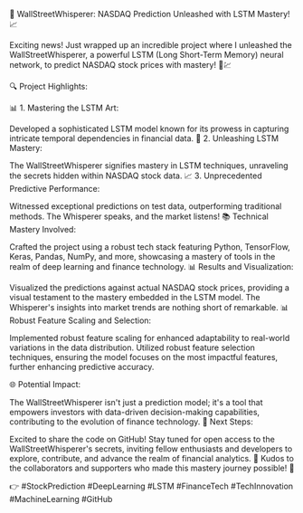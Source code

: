 🚀 WallStreetWhisperer: NASDAQ Prediction Unleashed with LSTM Mastery! 📈

Exciting news! Just wrapped up an incredible project where I unleashed the WallStreetWhisperer, a powerful LSTM (Long Short-Term Memory) neural network, to predict NASDAQ stock prices with mastery! 🤖💹

🔍 Project Highlights:

📊 1. Mastering the LSTM Art:

Developed a sophisticated LSTM model known for its prowess in capturing intricate temporal dependencies in financial data.
🔄 2. Unleashing LSTM Mastery:

The WallStreetWhisperer signifies mastery in LSTM techniques, unraveling the secrets hidden within NASDAQ stock data.
📈 3. Unprecedented Predictive Performance:

Witnessed exceptional predictions on test data, outperforming traditional methods. The Whisperer speaks, and the market listens!
📚 Technical Mastery Involved:

Crafted the project using a robust tech stack featuring Python, TensorFlow, Keras, Pandas, NumPy, and more, showcasing a mastery of tools in the realm of deep learning and finance technology.
📊 Results and Visualization:

Visualized the predictions against actual NASDAQ stock prices, providing a visual testament to the mastery embedded in the LSTM model. The Whisperer's insights into market trends are nothing short of remarkable.
📊 Robust Feature Scaling and Selection:

Implemented robust feature scaling for enhanced adaptability to real-world variations in the data distribution.
Utilized robust feature selection techniques, ensuring the model focuses on the most impactful features, further enhancing predictive accuracy.

🌐 Potential Impact:

The WallStreetWhisperer isn't just a prediction model; it's a tool that empowers investors with data-driven decision-making capabilities, contributing to the evolution of finance technology.
📢 Next Steps:

Excited to share the code on GitHub! Stay tuned for open access to the WallStreetWhisperer's secrets, inviting fellow enthusiasts and developers to explore, contribute, and advance the realm of financial analytics.
👏 Kudos to the collaborators and supporters who made this mastery journey possible! 🙏

👉 #StockPrediction #DeepLearning #LSTM #FinanceTech #TechInnovation #MachineLearning #GitHub

